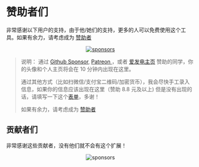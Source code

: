 # 赞助者们

非常感谢以下用户的支持，由于他/她们的支持，更多的人可以免费使用这个工具。如果有余力，请考虑成为 [赞助者](https://immersive-translate.owenyoung.com/donate)

<p align="center">
<object style="max-width: 100%;" type="image/svg+xml" data="https://immersive-translate.owenyoung.com/assets/sponsorkit/sponsors.svg?v=05d2ea470679544b15fe1a179c3716371adfbab2"><a target="_blank" href="https://immersive-translate.owenyoung.com/donate">
<img alt="sponsors" src="https://immersive-translate.owenyoung.com/assets/sponsorkit/sponsors.svg?v=05d2ea470679544b15fe1a179c3716371adfbab2"></a></object>
</p>

> 说明： 通过 [Github Sponsor](https://github.com/sponsors/theowenyoung?frequency=recurring), [Patreon ](https://www.patreon.com/theowenyoung)，或者 [爱发电主页](https://afdian.net/a/translate) 赞助的同学，你的头像和个人主页将会在 10 分钟内出现在这里。
>
> 通过其他方式（比如扫微信/支付宝二维码/加密货币），我会尽快手工录入信息，如果你的信息应该出现在这里（赞助 8.8 元及以上) 但是没有出现的话，请填写一下这个[表单](https://tally.so/r/3jZ569)，多谢！
>
> 如果有余力，请考虑成为 [赞助者](https://immersive-translate.owenyoung.com/donate)

## 贡献者们

非常感谢这些贡献者，没有他们就不会有这个扩展！

<p align="center">
<object style="max-width: 100%;" type="image/svg+xml" data="https://immersive-translate.owenyoung.com/assets/contributors/contributors.svg?v=b3815db76291dde02b8cabc089c33f0172dc4f69"><img alt="sponsors" src="https://immersive-translate.owenyoung.com/assets/contributors/contributors.svg?v=b3815db76291dde02b8cabc089c33f0172dc4f69"></object>
</p>
